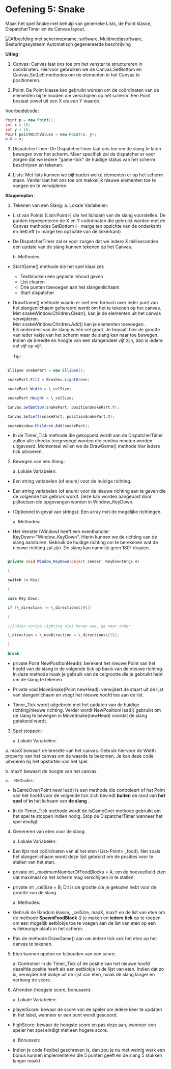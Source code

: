 # Oefening 5: Snake

Maak het spel Snake met behulp van generieke Lists, de Point klasse, DispatcherTimer en de Canvas layout.

![Afbeelding met schermopname, software, Multimediasoftware,
Besturingssysteem Automatisch gegenereerde
beschrijving](./media/image1.png)

**Uitleg** :

1.  Canvas:
Canvas laat ons toe om het venster te structureren in coördinaten.
Hiervoor gebruiken we de Canvas.SetBottom en Canvas.SetLeft methodes om de elementen in het Canvas te positioneren.

2.  Point:
De Point klasse kan gebruikt worden om de coördinaten van de elementen bij te houden die verschijnen op het scherm. Een Point bestaat zowel uit een X als een Y waarde.

Voorbeeldcode:

```cs
Point p = new Point();
int x = 10;
int y = 10;
Point pointWithValues = new Point(x, y);
p.X = x;
```

3.  DispatcherTimer:
De DispatcherTimer laat ons toe om de slang te laten bewegen over het scherm. Meer specifiek zal de dispatcher er voor zorgen dat we iedere "game-tick" de huidige status van het scherm beschrijven en tekenen.

4.  Lists:
Met lists kunnen we bijhouden welke elementen er op het scherm staan. Verder laat het ons toe om makkelijk nieuwe elementen toe te voegen en te verwijderen.

**Stappenplan** :

1.  Tekenen van een Slang:
    a.  Lokale Variabelen:
-   List van Points (List\<Point\>) die het lichaam van de slang voorstellen. De punten representeren de X en Y coördinaten die gebruikt worden met de Canvas methodes SetBottom (= marge ten opzichte van de onderkant) en SetLeft (= marge ten opzichte van de linkerkant)
-   De DispatcherTimer zal er voor zorgen dat we iedere X milliseconden een update van de slang kunnen tekenen op het Canvas.

    b.  Methodes:
-   StartGame() methode die het spel klaar zet:
    -   Textblocken een gepaste inhoud geven
    -   List clearen
    -   Drie punten toevoegen aan het slangenlichaam.
    -   Start dispatcher
-   DrawGame() methode waarin er met een foreach over ieder punt van het slangenlichaam geïtereerd wordt om het te tekenen op het canvas.\
    Met snakeWindow.Children.Clear(); kan je de elementen uit het canvas
    verwijderen.\
    Met snakeWindow.Children.Add() kan je elementen toevoegen.\
    Elk onderdeel van de slang is één cel groot. Je bepaalt hier de
    grootte van ieder vakje van het scherm waar de slang kan naar toe
    bewegen. Indien de breedte en hoogte van een slangendeel vijf zijn,
    dan is iedere cel vijf op vijf.\
    \
    *Tip:*

```cs

 Ellipse snakePart = new Ellipse();

 snakePart.Fill = Brushes.LightGreen;

 snakePart.Width = \_celSize;

 snakePart.Height = \_celSize;

 Canvas.SetBottom(snakePart, positionSnakePart.Y);

 Canvas.SetLeft(snakePart, positionSnakePart.X);

 snakeWindow.Children.Add(snakePart);

```

-   In de Timer_Tick methode die gekoppeld wordt aan de DispatcherTimer
    zullen alle checks toegevoegd worden die continu moeten worden
    uitgevoerd. Momenteel willen we de DrawGame() methode hier iedere
    tick uitvoeren.

2.  Bewegen van een Slang:

    a.  Lokale Variabelen:

-   Een string variabelen (of enum) voor de huidige richting.

-   Een string variabelen (of enum) voor de nieuwe richting aan te geven
    die de volgende tick gebruik wordt. Deze kan worden aangepast door
    pijltoetsen die opgevangen worden in Window_KeyDown.

-   (Optioneel in geval van strings): Een array met de mogelijke
    richtingen.

    a.  Methodes:


-   Het Venster (Window) heeft een eventhandler
    KeyDown=\"Window_KeyDown\". Hierin kunnen we de richting van de
    slang aansturen. Gebruik de huidige richting om te berekenen wat de
    nieuwe richting zal zijn. De slang kan namelijk geen 180° draaien.

```cs

 private void Window_KeyDown(object sender, KeyEventArgs e)

 {

 switch (e.Key)

 {

 case Key.Down:

 if (\_direction != \_directions\[0\])

 {

 //Indien vorige righting niet boven was, ga naar onder

 \_direction = \_newDirection = \_directions\[2\];

 }

 break;

```

-   private Point NewPositionHead(): berekent het nieuwe Point van het
    hoofd van de slang in de volgende tick op basis van de nieuwe
    richting. In deze methode maak je gebruik van de celgrootte die je
    gebruikt hebt om de slang te tekenen.

-   Private void MoveSnake(Point newHead): verwijdert de staart uit de
    lijst van slangenlichaam en voegt het nieuwe hoofd toe aan de list.

-   Timer_Tick wordt uitgebreid met het updaten van de huidige
    richting/nieuwe richting. Verder wordt NewPositionHead() gebruikt om
    de slang te bewegen in MoveSnake(newHead) voordat de slang getekend
    wordt.

3.  Spel stoppen:

    a.  Lokale Variabelen:


a.  maxX bewaart de breedte van het canvas. Gebruik hiervoor de Width
    property van het canvas om de waarde te bekomen. Je kan deze code
    uitvoeren bij het opstarten van het spel.

b.  maxY bewaart de hoogte van het canvas.

    a.  Methodes:

-   IsGameOver(Point newHead) is een methode die controleert of het
    Point van het hoofd voor de volgende tick zich bevindt **buiten** de
    rand van **het spel** of **in** het lichaam van **de slang** .

-   In de Timer_Tick methode wordt de IsGameOver methode gebruikt om het
    spel te stoppen indien nodig. Stop de DispatcherTimer wanneer het
    spel eindigt.

4.  Genereren van eten voor de slang:

    a.  Lokale Variabelen:

-   Een lijst met coördinaten van al het eten (List\<Point\> \_food).
    Net zoals het slangenlichaam wordt deze lijst gebruikt om de
    posities voor te stellen van het eten.

-   private int \_maximumNumberOfFoodBlocks = A; om de hoeveelheid eten
    dat maximaal op het scherm mag verschijnen in te stellen.

-   private int \_celSize = B; Dit is de grootte die je gekozen hebt
    voor de grootte van de slang

    a.  Methodes:


-   Gebruik de Random klasse, \_celSize, maxX, maxY en de list van eten
    om de methode **SpawnFoodBlock** () te maken en **iedere tick** op
    te roepen om een mogelijk eetblokje toe te voegen aan de list van
    eten op een willekeurige plaats in het scherm.

-   Pas de methode DrawGame() aan om iedere tick ook het eten op het
    canvas te tekenen.

5.  Eten kunnen opeten en bijhouden van een score:

    a.  Controleer in de Timer_Tick of de positie van het nieuwe hoofd
        dezelfde positie heeft als een eetblokje in de lijst van eten.
        Indien dat zo is, verwijder het blokje uit de lijst van eten,
        maak de slang langer en verhoog de score.

6.  Afronden (hoogste score, bonussen):

    a.  Lokale Variabelen:

-   playerScore: bewaar de score van de speler om iedere keer te updaten
    in het label, wanneer er een punt wordt gescoord.

-   highScore: bewaar de hoogste score en pas deze aan, wanneer een
    speler het spel eindigt met een hogere score.

    a.  Bonussen:


-   Indien je code flexibel geschreven is, dan zou je nu met weinig werk
    een bonus kunnen implementeren die 5 punten geeft en de slang 5
    stukken langer maakt
